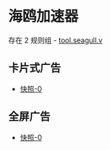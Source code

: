 # 海鸥加速器

存在 2 规则组 - [tool.seagull.v](/src/apps/tool.seagull.v.ts)

## 卡片式广告

- [快照-0](https://i.gkd.li/import/13413556)

## 全屏广告

- [快照-0](https://i.gkd.li/import/13426255)
